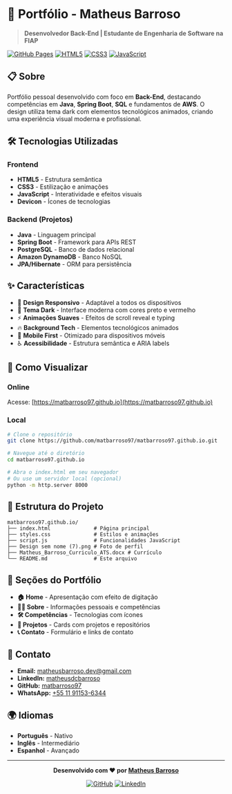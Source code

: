 # 🚀 Portfólio - Matheus Barroso

> **Desenvolvedor Back-End | Estudante de Engenharia de Software na FIAP**

[![GitHub Pages](https://img.shields.io/badge/GitHub%20Pages-Live-brightgreen)](https://matbarroso97.github.io)
[![HTML5](https://img.shields.io/badge/HTML5-E34F26?logo=html5&logoColor=white)](https://developer.mozilla.org/en-US/docs/Web/HTML)
[![CSS3](https://img.shields.io/badge/CSS3-1572B6?logo=css3&logoColor=white)](https://developer.mozilla.org/en-US/docs/Web/CSS)
[![JavaScript](https://img.shields.io/badge/JavaScript-F7DF1E?logo=javascript&logoColor=black)](https://developer.mozilla.org/en-US/docs/Web/JavaScript)

## 📋 Sobre

Portfólio pessoal desenvolvido com foco em **Back-End**, destacando competências em **Java**, **Spring Boot**, **SQL** e fundamentos de **AWS**. O design utiliza tema dark com elementos tecnológicos animados, criando uma experiência visual moderna e profissional.

## 🛠️ Tecnologias Utilizadas

### Frontend
- **HTML5** - Estrutura semântica
- **CSS3** - Estilização e animações
- **JavaScript** - Interatividade e efeitos visuais
- **Devicon** - Ícones de tecnologias

### Backend (Projetos)
- **Java** - Linguagem principal
- **Spring Boot** - Framework para APIs REST
- **PostgreSQL** - Banco de dados relacional
- **Amazon DynamoDB** - Banco NoSQL
- **JPA/Hibernate** - ORM para persistência

## ✨ Características

- 🎨 **Design Responsivo** - Adaptável a todos os dispositivos
- 🌙 **Tema Dark** - Interface moderna com cores preto e vermelho
- ⚡ **Animações Suaves** - Efeitos de scroll reveal e typing
- 🔥 **Background Tech** - Elementos tecnológicos animados
- 📱 **Mobile First** - Otimizado para dispositivos móveis
- ♿ **Acessibilidade** - Estrutura semântica e ARIA labels

## 🚀 Como Visualizar

### Online
Acesse: [https://matbarroso97.github.io](https://matbarroso97.github.io)

### Local
```bash
# Clone o repositório
git clone https://github.com/matbarroso97/matbarroso97.github.io.git

# Navegue até o diretório
cd matbarroso97.github.io

# Abra o index.html em seu navegador
# Ou use um servidor local (opcional)
python -m http.server 8000
```

## 📁 Estrutura do Projeto

```
matbarroso97.github.io/
├── index.html              # Página principal
├── styles.css              # Estilos e animações
├── script.js               # Funcionalidades JavaScript
├── Design sem nome (7).png # Foto de perfil
├── Matheus_Barroso_Curriculo_ATS.docx # Currículo
└── README.md               # Este arquivo
```

## 🎯 Seções do Portfólio

- **🏠 Home** - Apresentação com efeito de digitação
- **👨‍💻 Sobre** - Informações pessoais e competências
- **🛠️ Competências** - Tecnologias com ícones
- **📂 Projetos** - Cards com projetos e repositórios
- **📞 Contato** - Formulário e links de contato

## 📧 Contato

- **Email:** [matheusbarroso.dev@gmail.com](mailto:matheusbarroso.dev@gmail.com)
- **LinkedIn:** [matheusdcbarroso](https://www.linkedin.com/in/matheusdcbarroso/)
- **GitHub:** [matbarroso97](https://github.com/matbarroso97)
- **WhatsApp:** [+55 11 91153-6344](https://wa.me/5511911536344)

## 🌍 Idiomas

- **Português** - Nativo
- **Inglês** - Intermediário
- **Espanhol** - Avançado

---

<div align="center">

**Desenvolvido com ❤️ por [Matheus Barroso](https://github.com/matbarroso97)**

[![GitHub](https://img.shields.io/badge/GitHub-100000?logo=github&logoColor=white)](https://github.com/matbarroso97)
[![LinkedIn](https://img.shields.io/badge/LinkedIn-0077B5?logo=linkedin&logoColor=white)](https://www.linkedin.com/in/matheusdcbarroso/)

</div>
